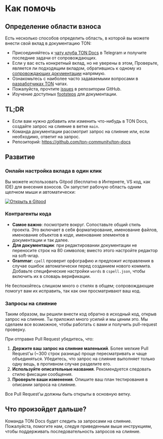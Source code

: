# Как помочь

## Определение области взноса

Есть несколько способов определить область, в которой вы можете внести свой вклад в документацию TON:

- Присоединяйтесь к [чату клуба TON Docs](https://t.me/+c-0fVO4XHQsyOWM8) в Telegram и получите последние задачи от сопровождающих.
- Если у вас есть конкретный вклад, но не уверены в этом, Проверьте, является ли
  подходящим вкладом, обратившись к одному из [сопровождающих документации](/v3/contribute/maintainers) напрямую.
- Ознакомьтесь с наиболее часто задаваемыми вопросами в [разработчиках TON](https://t.me/tondev_eng) чатах.
- Пожалуйста, прочтите [issues](https://github.com/ton-community/ton-docs/issues) в репозитории GitHub.
- Изучение доступных [footsteps](https://github.com/ton-society/ton-footsteps/issues?q=documentation) для документации.

## TL;DR

- Если вам нужно добавить или изменить что-нибудь в TON Docs, создайте запрос на слияние
  в ветке `main`.
- Команда документации рассмотрит запрос на слияние или, если необходимо, ответит на запрос.
- Репозиторий: https://github.com/ton-community/ton-docs

## Развитие

### Онлайн настройка вклада в один клик

Вы можете использовать Gitpod (бесплатно в Интернете, VS код, как IDE) для внесения взносов. Он запустит рабочую область одним щелчком мыши и автоматически:

[![Открыть в Gitpod](https://gitpod.io/button/open-in-gitpod.svg)](https://gitpod.io/#https://github.com/ton-community/ton-docs)

### Контрагенты кода

- **Самое важно**: посмотрите вокруг. Сопоставьте общий стиль проекта. Это включает в себя форматирование, именование файлов, именование объектов в коде, именование элементов в документации и так далее.
- **Для документации**: при редактировании документации не переносите строк на 80 символов; вместо этого настройте редактор на soft-wrap.
- **Grammar**: `cpell` проверит орфографию и предложит исправления в случае ошибок автоматически перед созданием нового коммита. Добавьте специфические настройки `words` в `cspell.json`, чтобы включить их в словарь верификации.

Не беспокойтесь слишком много о стилях в общем; сопровождающие помогут вам их исправить, так как они просматривают ваш код.

### Запросы на слияние

Таким образом, вы решили внести код обратно в исходный код, открыв запрос на слияние. Ты приложил много усилий и мы ценим это. Мы сделаем все возможное, чтобы работать с вами и получить pull-request проверку.

При отправке Pull Request убедитесь, что:

1. **Держите ваш запрос на слияние маленький**. Более мелкие Pull Request'ы (~300 строк разницы) проще пересматривать и чаще объединяться. Убедитесь, что запрос на слияние выполняет только одну вещь, в противном случае разделите его.
2. **Используйте описательные названия**. Рекомендуется следовать стилю фиксации сообщения.
3. **Проверьте ваши изменения**. Опишите ваш план тестирования в описании запроса на слияние.

Все Pull Request'ы должны быть открыты в основную ветку.

## Что произойдет дальше?

Команда TON Docs будет следить за запросами на слияние. Пожалуйста, помогите нам, следуя приведенным выше инструкциям, чтобы поддерживать последовательность запросов на слияние.
